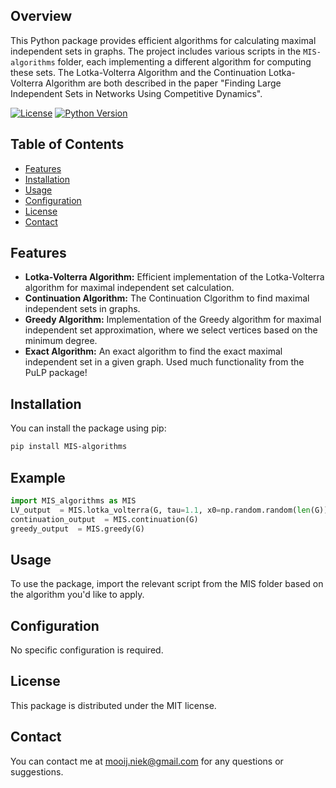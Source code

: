 ## Overview

This Python package provides efficient algorithms for calculating maximal independent sets in graphs. The project includes various scripts in the `MIS-algorithms` folder, each implementing a different algorithm for computing these sets. The Lotka-Volterra Algorithm and the Continuation Lotka-Volterra Algorithm are both described in the paper "Finding Large Independent Sets in Networks Using Competitive Dynamics".

[![License](https://img.shields.io/badge/license-MIT-blue.svg)](https://opensource.org/licenses/MIT)
[![Python Version](https://img.shields.io/badge/python-3.6%2B-blue.svg)](https://www.python.org/downloads/)

## Table of Contents

- [Features](#features)
- [Installation](#installation)
- [Usage](#usage)
- [Configuration](#configuration)
- [License](#license)
- [Contact](#contact)

## Features

- **Lotka-Volterra Algorithm:** Efficient implementation of the Lotka-Volterra algorithm for maximal independent set calculation.
- **Continuation Algorithm:** The Continuation Clgorithm to find maximal independent sets in graphs.
- **Greedy Algorithm:** Implementation of the Greedy algorithm for maximal independent set approximation, where we select vertices based on the minimum degree.
- **Exact Algorithm:** An exact algorithm to find the exact maximal independent set in a given graph. Used much functionality from the PuLP package!

## Installation
You can install the package using pip:

```bash
pip install MIS-algorithms
```

## Example
```python
import MIS_algorithms as MIS
LV_output  = MIS.lotka_volterra(G, tau=1.1, x0=np.random.random(len(G)))
continuation_output  = MIS.continuation(G)
greedy_output  = MIS.greedy(G)
```

## Usage
To use the package, import the relevant script from the MIS folder based on the algorithm you'd like to apply.

## Configuration
No specific configuration is required.

## License
This package is distributed under the MIT license.

## Contact
You can contact me at mooij.niek@gmail.com for any questions or suggestions.